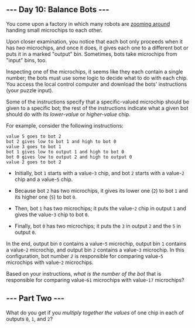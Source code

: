 ## --- Day 10: Balance Bots --- ##

You come upon a factory in which many robots are [zooming around](https://www.youtube.com/watch?v=JnkMyfQ5YfY&t=40)
handing small microchips to each other.

Upon closer examination, you notice that each bot only proceeds when it
has *two* microchips, and once it does, it gives each one to a
different bot or puts it in a marked "output" bin. Sometimes, bots take
microchips from "input" bins, too.

Inspecting one of the microchips, it seems like they each contain a
single number; the bots must use some logic to decide what to do with
each chip. You access the local control computer and download the bots'
instructions (your puzzle input).

Some of the instructions specify that a specific-valued microchip
should be given to a specific bot; the rest of the instructions
indicate what a given bot should do with its *lower-value* or *higher-value*
chip.

For example, consider the following instructions:

    value 5 goes to bot 2
    bot 2 gives low to bot 1 and high to bot 0
    value 3 goes to bot 1
    bot 1 gives low to output 1 and high to bot 0
    bot 0 gives low to output 2 and high to output 0
    value 2 goes to bot 2  

  * Initially, bot `1` starts with a value-`3` chip, and bot `2` starts
    with a value-`2` chip and a value-`5` chip.

  * Because bot `2` has two microchips, it gives its lower one (`2`) to
    bot `1` and its higher one (`5`) to bot `0`.

  * Then, bot `1` has two microchips; it puts the value-`2` chip in
    output `1` and gives the value-`3` chip to bot `0`.

  * Finally, bot `0` has two microchips; it puts the `3` in output `2`
    and the `5` in output `0`.

In the end, output bin `0` contains a value-`5` microchip, output bin `1`
contains a value-`2` microchip, and output bin `2` contains a value-`3`
microchip. In this configuration, bot number *`2`* is responsible for
comparing value-`5` microchips with value-`2` microchips.

Based on your instructions, *what is the number of the bot* that is
responsible for comparing value-`61` microchips with value-`17`
microchips?

## --- Part Two --- ##

What do you get if you *multiply together the values* of one chip in
each of outputs `0`, `1`, and `2`?
